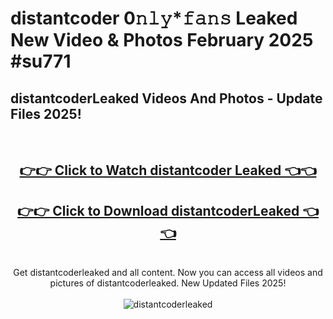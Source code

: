 # distantcoder 0𝚗𝚕𝚢*𝚏𝚊𝚗𝚜 Leaked New Video & Photos February 2025 #su771

<h2>distantcoderLeaked Videos And Photos - Update Files 2025!</h2>
<br>
<div align="center">
<h2><a href="https://mediaupload.pro?title=distantcoder&ref=11F" rel="nofollow">👉👉 Click to Watch distantcoder Leaked 👈👈</a></h2>
<h2><a href="https://mediaupload.pro?title=distantcoder&ref=11F" rel="nofollow">👉👉 Click to Download distantcoderLeaked 👈👈</a></h2>
<br>
Get distantcoderleaked and all content. Now you can access all videos and pictures of distantcoderleaked. New Updated Files 2025!
<br>
<br>
<a href="https://mediaupload.pro?title=distantcoder&ref=11F" rel="nofollow" data-target="animated-image.originalLink"><img src="https://i.ibb.co/Gkj2r4b/banner.png" alt="distantcoderleaked" style="max-width: 100%; display: inline-block;" data-target="animated-image.originalImage"></a>
</div>
<br>

